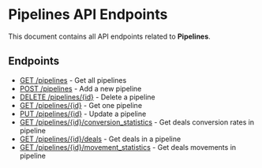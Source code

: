 # Pipelines API Endpoints

This document contains all API endpoints related to **Pipelines**.

## Endpoints

- [GET /pipelines](./getpipelines.md) - Get all pipelines
- [POST /pipelines](./addpipeline.md) - Add a new pipeline
- [DELETE /pipelines/{id}](./deletepipeline.md) - Delete a pipeline
- [GET /pipelines/{id}](./getpipeline.md) - Get one pipeline
- [PUT /pipelines/{id}](./updatepipeline.md) - Update a pipeline
- [GET /pipelines/{id}/conversion_statistics](./getpipelineconversionstatistics.md) - Get deals conversion rates in pipeline
- [GET /pipelines/{id}/deals](./getpipelinedeals.md) - Get deals in a pipeline
- [GET /pipelines/{id}/movement_statistics](./getpipelinemovementstatistics.md) - Get deals movements in pipeline